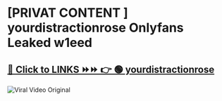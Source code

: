 
 # [PRIVAT CONTENT ] yourdistractionrose Onlyfans Leaked w1eed

## <h2><a href="https://clipsfans.com/yourdistractionrose&ref=git">🔗 Click to LINKS ⏩⏩ 👉 🟢 yourdistractionrose </a></h2>

<a href="https://clipsfans.com/yourdistractionrose&ref=git" rel="nofollow" data-target="animated-image.originalLink"><img src="https://i.ibb.co.com/xMMVF88/686577567.gif" alt="Viral Video Original" style="max-width: 100%; display: inline-block;" data-target="animated-image.originalImage"></a>

